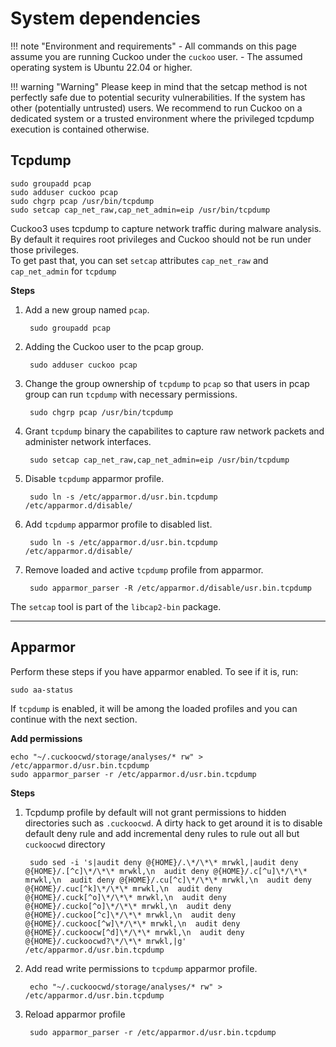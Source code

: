 # System dependencies

!!! note "Environment and requirements"
    - All commands on this page assume you are running Cuckoo under the `cuckoo` user.
    - The assumed operating system is Ubuntu 22.04 or higher.

!!! warning "Warning"
    Please keep in mind that the setcap method is not perfectly safe due to potential security vulnerabilities.
    If the system has other (potentially untrusted) users. We recommend to run Cuckoo on a dedicated system or a trusted environment where the privileged tcpdump execution is contained otherwise.


## Tcpdump
```console
sudo groupadd pcap
sudo adduser cuckoo pcap
sudo chgrp pcap /usr/bin/tcpdump
sudo setcap cap_net_raw,cap_net_admin=eip /usr/bin/tcpdump
```

Cuckoo3 uses tcpdump to capture network traffic during malware analysis.  
By default it requires root privileges and Cuckoo should not be run under those privileges.  
To get past that, you can set `setcap` attributes `cap_net_raw` and `cap_net_admin` for `tcpdump`

**Steps**

1. Add a new group named `pcap`.

        sudo groupadd pcap

2. Adding the Cuckoo user to the pcap group.

        sudo adduser cuckoo pcap

3. Change the group ownership of `tcpdump` to `pcap` so that users in pcap group can run `tcpdump` with necessary permissions.

        sudo chgrp pcap /usr/bin/tcpdump

4. Grant `tcpdump` binary the capabilites to capture raw network packets and administer network interfaces.

        sudo setcap cap_net_raw,cap_net_admin=eip /usr/bin/tcpdump

5. Disable `tcpdump` apparmor profile.

        sudo ln -s /etc/apparmor.d/usr.bin.tcpdump /etc/apparmor.d/disable/

6. Add `tcpdump` apparmor profile to disabled list.

        sudo ln -s /etc/apparmor.d/usr.bin.tcpdump /etc/apparmor.d/disable/

7. Remove loaded and active `tcpdump` profile from apparmor.

        sudo apparmor_parser -R /etc/apparmor.d/disable/usr.bin.tcpdump
The `setcap` tool is part of the `libcap2-bin` package.

---

## Apparmor
Perform these steps if you have apparmor enabled. To see if it is, run:
```console
sudo aa-status
```
If `tcpdump` is enabled, it will be among the loaded profiles and you can continue with the next section.

**Add permissions**
```console
echo "~/.cuckoocwd/storage/analyses/* rw" > /etc/apparmor.d/usr.bin.tcpdump
sudo apparmor_parser -r /etc/apparmor.d/usr.bin.tcpdump
```

**Steps**

1. Tcpdump profile by default will not grant permissions to hidden directories such as `.cuckoocwd`. A dirty hack to get around it is to disable default deny rule and add incremental deny rules to rule out all but `cuckoocwd` directory

        sudo sed -i 's|audit deny @{HOME}/.\*/\*\* mrwkl,|audit deny @{HOME}/.[^c]\*/\*\* mrwkl,\n  audit deny @{HOME}/.c[^u]\*/\*\* mrwkl,\n  audit deny @{HOME}/.cu[^c]\*/\*\* mrwkl,\n  audit deny @{HOME}/.cuc[^k]\*/\*\* mrwkl,\n  audit deny @{HOME}/.cuck[^o]\*/\*\* mrwkl,\n  audit deny @{HOME}/.cucko[^o]\*/\*\* mrwkl,\n  audit deny @{HOME}/.cuckoo[^c]\*/\*\* mrwkl,\n  audit deny @{HOME}/.cuckooc[^w]\*/\*\* mrwkl,\n  audit deny @{HOME}/.cuckoocw[^d]\*/\*\* mrwkl,\n  audit deny @{HOME}/.cuckoocwd?\*/\*\* mrwkl,|g' /etc/apparmor.d/usr.bin.tcpdump

2. Add read write permissions to `tcpdump` apparmor profile.
    
        echo "~/.cuckoocwd/storage/analyses/* rw" > /etc/apparmor.d/usr.bin.tcpdump

3. Reload apparmor profile

        sudo apparmor_parser -r /etc/apparmor.d/usr.bin.tcpdump
